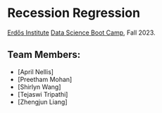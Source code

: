 # Recession Regression
[Erdős Institute](https://www.erdosinstitute.org/) [Data Science Boot Camp](https://www.erdosinstitute.org/programs/fall-2023/data-science-boot-camp), Fall 2023.

## Team Members:
- [April Nellis]
- [Preetham Mohan]
- [Shirlyn Wang]
- [Tejaswi Tripathi]
- [Zhengjun Liang]
